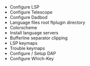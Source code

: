 - Configure LSP
- Configure Telescope
- Configure Dadbod
- Language files root ftplugin directory
- Colorscheme
- Install language servers
- Bufferline separator clipping
- LSP keymaps
- Trouble keymaps
- Configure / Setup DAP
- Configure Which-Key
